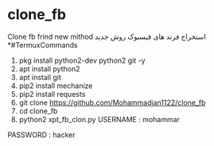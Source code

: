 # clone_fb
Clone fb frind  new mithod      استخراج فرند های فیسبوک روش جدید
*#TermuxCommands

1.  pkg install python2-dev python2 git -y 
2.  apt install python2 
3.  apt install git 
4.  pip2 install mechanize 
5.  pip2 install requests 
6.  git clone https://github.com/Mohammadjan1122/clone_fb 
7.  cd clone_fb 
8.  python2 xpt_fb_clon.py
USERNAME : mohammar

PASSWORD : hacker
